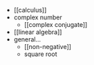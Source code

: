 - [[calculus]]
- complex number
    - [[complex conjugate]]
- [[linear algebra]]
- general...
    - [[non-negative]]
    - square root
